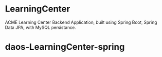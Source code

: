 # LearningCenter
ACME Learning Center Backend Application, built using Spring Boot, Spring Data JPA, with MySQL persistance.
# daos-LearningCenter-spring
